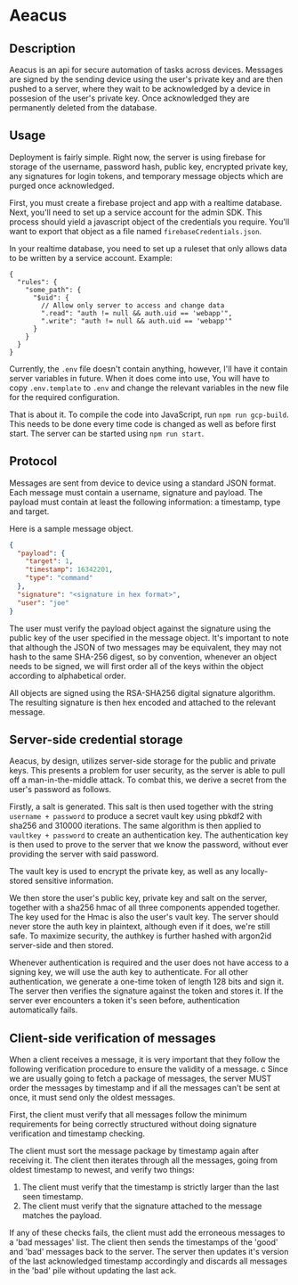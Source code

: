 # Aeacus

## Description
Aeacus is an api for secure automation of tasks across devices. Messages are signed by the
sending device using the user's private key and are then pushed to a server, where they wait to be acknowledged
by a device in possesion of the user's private key. Once acknowledged they are permanently deleted from the database.

## Usage

Deployment is fairly simple. Right now, the server is using firebase for storage of the username, password hash,
public key, encrypted private key, any signatures for login tokens, and temporary message objects which are purged
once acknowledged.

First, you must create a firebase project and app with a realtime database. Next, you'll need to set up a 
service account for the admin SDK. This process should yield a javascript object of the credentials you require.
You'll want to export that object as a file named `firebaseCredentials.json`.

In your realtime database, you need to set up a ruleset that only allows data to be written by a service account.
Example:
```json5
{
  "rules": {
    "some_path": {
      "$uid": {
        // Allow only server to access and change data
        ".read": "auth != null && auth.uid == 'webapp'",
        ".write": "auth != null && auth.uid == 'webapp'"
      }
    }
  }
}
```

Currently, the `.env` file doesn't contain anything, however, I'll have it contain server variables in future.
When it does come into use, You will have to copy `.env.template` to `.env` and change the relevant variables in the
new file for the required configuration.

That is about it. To compile the code into JavaScript, run `npm run gcp-build`. This needs to be done every time code
is changed as well as before first start. The server can be started using `npm run start`.

## Protocol

Messages are sent from device to device using a standard JSON format.
Each message must contain a username, signature and payload.
The payload must contain at least the following information: a timestamp, type and target.

Here is a sample message object.

```json
{
  "payload": {
    "target": 1,
    "timestamp": 16342201,
    "type": "command"
  },
  "signature": "<signature in hex format>",
  "user": "joe"
}
```

The user must verify the payload object against the signature using the public key of the user specified in
the message object. It's important to note that although the JSON of two messages may be equivalent, they may not hash to the same
SHA-256 digest, so by convention, whenever an object needs to be signed, we will first order all of the keys within the object
according to alphabetical order.

All objects are signed using the RSA-SHA256 digital signature algorithm. The resulting signature is then hex encoded and attached
to the relevant message.

## Server-side credential storage
Aeacus, by design, utilizes server-side storage for the public and private keys. This presents a problem for
user security, as the server is able to pull off a man-in-the-middle attack. To combat this, we derive a secret from the user's
password as follows.

Firstly, a salt is generated. This salt is then used together with the string `username + password` to produce
a secret vault key using pbkdf2 with sha256 and 310000 iterations.
The same algorithm is then applied to `vaultkey + password` to create an authentication key. The authentication
key is then used to prove to the server that we know the password, without ever providing the server with said password.

The vault key is used to encrypt the private key, as well as any locally-stored sensitive information.

We then store the user's public key, private key and salt on the server, together with a sha256 hmac of all three components
appended together. The key used for the Hmac is also the user's vault key.
The server should never store the auth key in plaintext, although even if it does, we're still safe.
To maximize security, the authkey is further hashed with argon2id server-side and then stored.

Whenever authentication is required and the user does not have access to a signing key, we will use the auth key to authenticate.
For all other authentication, we generate a one-time token of length 128 bits and sign it. The server then verifies the signature
against the token and stores it. If the server ever encounters a token it's seen before, authentication automatically fails.

## Client-side verification of messages

When a client receives a message, it is very important that they follow the following verification procedure to ensure the
validity of a message.
c
Since we are usually going to fetch a package of messages, the server MUST order the messages by timestamp and
if all the messages can't be sent at once, it must send only the oldest messages.

First, the client must verify that all messages follow the minimum requirements for being correctly structured without
doing signature verification and timestamp checking.

The client must sort the message package by timestamp again after receiving it.
The client then iterates through all the messages, going from oldest timestamp to newest, and verify two things:

1. The client must verify that the timestamp is strictly larger than the last seen timestamp.
2. The client must verify that the signature attached to the message matches the payload.

If any of these checks fails, the client must add the erroneous messages to a 'bad messages' list.
The client then sends the timestamps of the 'good' and 'bad' messages back to the server.
The server then updates it's version of the last acknowledged timestamp accordingly and discards all messages in the 'bad'
pile without updating the last ack.